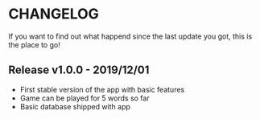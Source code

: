 # CHANGELOG
If you want to find out what happend since the last update you got, this is the place to go!

## Release v1.0.0 - 2019/12/01 
- First stable version of the app with basic features
- Game can be played for 5 words so far
- Basic database shipped with app
